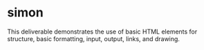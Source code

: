 # simon

This deliverable demonstrates the use of basic HTML elements for structure, basic formatting, input, output, links, and drawing.
